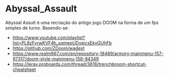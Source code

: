 # Abyssal_Assault
 Abyssal Assult é uma recriação do antigo jogo DOOM na forma de um fps simples de turno.
Basendo-se:
- https://www.youtube.com/playlist?list=PL8zFvrwKVF4h_sqmepUDveicsEkvGUhFb
- https://github.com/ZDoom/wadext
- https://www.realm667.com/en/repository-18489/armory-mainmenu-157-97317/doom-style-mainmenu-158-94349
- https://leray.proboards.com/thread/3616/trenchbroom-shortcut-cheatsheet
